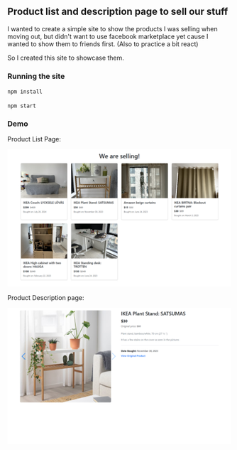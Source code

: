 ## Product list and description page to sell our stuff

I wanted to create a simple site to show the products I was selling when moving out, but didn't want to use facebook marketplace yet cause I wanted to show them to friends first. (Also to practice a bit react)

So I created this site to showcase them.
### Running the site

```
npm install

npm start
```

### Demo

Product List Page:

![PLP](docs/images/plp.png)

Product Description page:

![PLP](docs/images/pdp.png)
